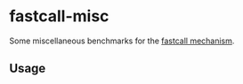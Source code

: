 # fastcall-misc

Some miscellaneous benchmarks for the [fastcall mechanism](https://github.com/vilaureu/linux/tree/fastcall).

## Usage


